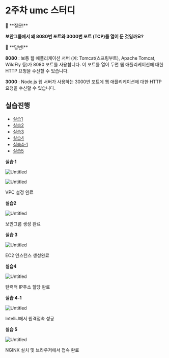# 2주차 umc 스터디

<aside>
🙋 **질문!**

**보안그룹에서 왜 8080번 포트와 3000번 포트 (TCP)를 열어 둔 것일까요?**

</aside>

<aside>
📢 **답변!**

**8080** : 보통 웹 애플리케이션 서버 (예: Tomcat(스프링부트), Apache Tomcat, WildFly 등)가 8080 포트를 사용합니다. 이 포트를 열어 두면 웹 애플리케이션에 대한 HTTP 요청을 수신할 수 있습니다.

**3000** : Node.js 웹 서버가 사용하는 3000번 포트에 웹 애플리케이션에 대한 HTTP 요청을 수신할 수 있습니다.

</aside>

## 실습진행

- [실습1](https://www.notion.so/2-umc-1992bcc989c14594a6dfcf0905c117b6?pvs=21)
- [실습2](https://www.notion.so/2-umc-1992bcc989c14594a6dfcf0905c117b6?pvs=21)
- [실습3](https://www.notion.so/2-umc-1992bcc989c14594a6dfcf0905c117b6?pvs=21)
- [실습4](https://www.notion.so/2-umc-1992bcc989c14594a6dfcf0905c117b6?pvs=21)
- [실습4-1](https://www.notion.so/2-umc-1992bcc989c14594a6dfcf0905c117b6?pvs=21)
- [실습5](https://www.notion.so/2-umc-1992bcc989c14594a6dfcf0905c117b6?pvs=21)

**실습 1**

![Untitled](2%E1%84%8C%E1%85%AE%E1%84%8E%E1%85%A1%20umc%20%E1%84%89%E1%85%B3%E1%84%90%E1%85%A5%E1%84%83%E1%85%B5%201992bcc989c14594a6dfcf0905c117b6/Untitled.png)

![Untitled](2%E1%84%8C%E1%85%AE%E1%84%8E%E1%85%A1%20umc%20%E1%84%89%E1%85%B3%E1%84%90%E1%85%A5%E1%84%83%E1%85%B5%201992bcc989c14594a6dfcf0905c117b6/Untitled%201.png)

VPC 설정 완료

**실습2**

![Untitled](2%E1%84%8C%E1%85%AE%E1%84%8E%E1%85%A1%20umc%20%E1%84%89%E1%85%B3%E1%84%90%E1%85%A5%E1%84%83%E1%85%B5%201992bcc989c14594a6dfcf0905c117b6/Untitled%202.png)

보안그룹 생성 완료

**실습 3**

![Untitled](2%E1%84%8C%E1%85%AE%E1%84%8E%E1%85%A1%20umc%20%E1%84%89%E1%85%B3%E1%84%90%E1%85%A5%E1%84%83%E1%85%B5%201992bcc989c14594a6dfcf0905c117b6/Untitled%203.png)

EC2 인스턴스 생성완료

**실습4**

![Untitled](2%E1%84%8C%E1%85%AE%E1%84%8E%E1%85%A1%20umc%20%E1%84%89%E1%85%B3%E1%84%90%E1%85%A5%E1%84%83%E1%85%B5%201992bcc989c14594a6dfcf0905c117b6/Untitled%204.png)

탄력적 IP주소 할당 완료

**실습 4-1**

![Untitled](2%E1%84%8C%E1%85%AE%E1%84%8E%E1%85%A1%20umc%20%E1%84%89%E1%85%B3%E1%84%90%E1%85%A5%E1%84%83%E1%85%B5%201992bcc989c14594a6dfcf0905c117b6/Untitled%205.png)

IntelliJ에서 원격접속 성공

**실습 5**

![Untitled](2%E1%84%8C%E1%85%AE%E1%84%8E%E1%85%A1%20umc%20%E1%84%89%E1%85%B3%E1%84%90%E1%85%A5%E1%84%83%E1%85%B5%201992bcc989c14594a6dfcf0905c117b6/Untitled%206.png)

NGINX 설치 및 브라우저에서 접속 완료